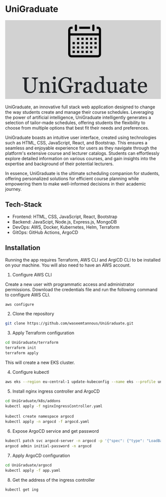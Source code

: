 # UniGraduate

![Logo](images/logo.png)

UniGraduate, an innovative full stack web application designed to change the way students create and manage their course schedules. Leveraging the power of artificial intelligence, UniGraduate intelligently generates a selection of tailor-made schedules, offering students the flexibility to choose from multiple options that best fit their needs and preferences.

UniGraduate boasts an intuitive user interface, created using technologies such as HTML, CSS, JavaScript, React, and Bootstrap. This ensures a seamless and enjoyable experience for users as they navigate through the platform's extensive course and lecturer catalogs. Students can effortlessly explore detailed information on various courses, and gain insights into the expertise and background of their potential lecturers.

In essence, UniGraduate is the ultimate scheduling companion for students, offering personalized solutions for efficient course planning while empowering them to make well-informed decisions in their academic journey.

## Tech-Stack

- Frontend: HTML, CSS, JavaScript, React, Bootstrap
- Backend: JavaScipt, Node.js, Express.js, MongoDB
- DevOps: AWS, Docker, Kubernetes, Helm, Terraform
- GitOps: GitHub Actions, ArgoCD

## Installation

Running the app requires Terraform, AWS CLI and ArgiCD CLI to be installed on your machine. You will also need to have an AWS account.

1. Configure AWS CLI

Create a new user with programmatic access and administrator permissions. Download the credentials file and run the following command to configure AWS CLI.

```bash
aws configure
```

2. Clone the repository

```bash
git clone https://github.com/waseemtannous/UniGraduate.git
```

3. Apply Terraform configuration

```bash
cd UniGraduate/terraform
terraform init
terraform apply
```

This will create a new EKS cluster.

4. Configure kubectl

```bash
aws eks --region eu-central-1 update-kubeconfig --name eks --profile unigraduate
```

5. Install nginx ingress controller and ArgoCD

```bash
cd UniGraduate/k8s/addons
kubectl apply -f nginxIngressController.yaml

kubectl create namespace argocd
kubectl apply -n argocd -f argocd.yaml
```

6. Expose ArgoCD service and get password

```bash
kubectl patch svc argocd-server -n argocd -p '{"spec": {"type": "LoadBalancer"}}'
argocd admin initial-password -n argocd
```

7. Apply ArgoCD configuration

```bash
cd UniGraduate/argocd
kubectl apply -f app.yaml
```

8. Get the address of the ingress controller

```bash
kubectl get ing
```
